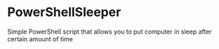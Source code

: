 # PowerShellSleeper

Simple PowerShell script that allows you to put computer in sleep after certain amount of time
